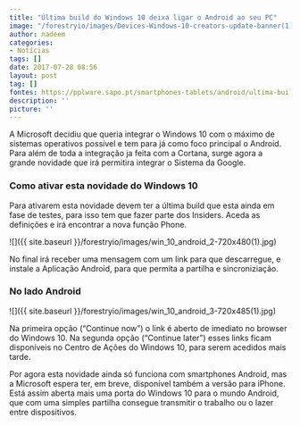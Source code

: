 ```yaml
---
title: "Última build do Windows 10 deixa ligar o Android ao seu PC"
image: "/forestryio/images/Devices-Windows-10-creators-update-banner(1).png"
author: nadeem
categories:
- Notícias
tags: []
date: 2017-07-28 08:56
layout: post
tag: []
fontes: https://pplware.sapo.pt/smartphones-tablets/android/ultima-build-do-windows-10-ligar-android-ao-pc/
description: ''
picture: ''
---
```



A Microsoft decidiu que queria integrar o Windows 10 com o máximo de sistemas operativos possível e tem para já como foco principal o Android. Para além de toda a integração ja feita com a Cortana, surge agora a grande novidade que irá permitira integrar o Sistema da Google.

### **Como ativar esta novidade do Windows 10**

Para ativarem esta novidade devem ter a última build que esta ainda em fase de testes, para isso tem que fazer parte dos Insiders. Aceda as definições e irá encontrar a nova função Phone.

![]({{ site.baseurl }}/forestryio/images/win_10_android_2-720x480(1).jpg)

No final irá receber uma mensagem com um link para que descarregue, e instale a Aplicação Android, para que permita a partilha e sincroniziação.

### **No lado Android**

![]({{ site.baseurl }}/forestryio/images/win_10_android_3-720x485(1).jpg)

Na primeira opção (“Continue now”) o link é aberto de imediato no browser do Windows 10. Na segunda opção (“Continue later”) esses links ficam disponíveis no Centro de Ações do Windows 10, para serem acedidos mais tarde.

Por agora esta novidade ainda só funciona com smartphones Android, mas a Microsoft espera ter, em breve, disponível também a versão para iPhone. Está assim aberta mais uma porta do Windows 10 para o mundo Android, que com uma simples partilha consegue transmitir o trabalho ou o lazer entre dispositivos.

